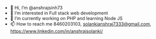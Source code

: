 - 👋 Hi, I’m @anshrajsinh73
- 👀 I’m interested in Full stack web development
- 🌱 I’m currently working on PHP and learning Node JS
- 📫 How to reach me 8460203103, solankianshraj7333@gmail.com, https://www.linkedin.com/in/anshrajsolanki/
